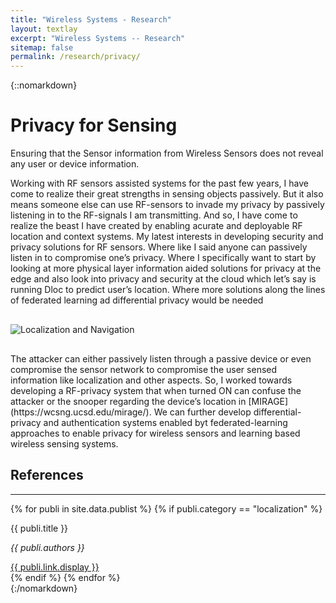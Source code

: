 ```yaml
---
title: "Wireless Systems - Research"
layout: textlay
excerpt: "Wireless Systems -- Research"
sitemap: false
permalink: /research/privacy/
---
```


{::nomarkdown}
<div class="container research-page-container">

  <!-- Main Title -->
  <h1>Privacy for Sensing
  </h1>

  <p>Ensuring that the Sensor information from Wireless Sensors does not reveal any user or device information.</p>
  
  <p>Working with RF sensors assisted systems for the past few years, I have come to realize their great strengths in sensing objects passively. But it also means someone else can use RF-sensors to invade my privacy by passively listening in to the RF-signals I am transmitting. And so, I have come to realize the beast I have created by enabling acurate and deployable RF location and context systems. My latest interests in developing security and privacy solutions for RF sensors. Where like I said anyone can passively listen in to compromise one’s privacy. Where I specifically want to start by looking at more physical layer information aided solutions for privacy at the edge and also look into privacy and security at the cloud which let’s say is running Dloc to predict user’s location. Where more solutions along the lines of federated learning ad differential privacy would be needed</p>

  <div style="margin: 30px 0;">
    <img src="{{ site.baseurl }}/images/Research_Pics/Privacy/mirage-800.webp" alt="Localization and Navigation" class="img-responsive">
  </div>

  <p>The attacker can either passively listen through a passive device or even compromise the sensor network to compromise the user sensed information like localization and other aspects. So, I worked towards developing a RF-privacy system that when turned ON can confuse the attacker or the snooper regarding the device’s location in [MIRAGE](https://wcsng.ucsd.edu/mirage/). We can further develop differential-privacy and authentication systems enabled byt federated-learning approaches to enable privacy for wireless sensors and learning based wireless sensing systems.</p>


  <!-- Publications Section -->
  <h2>References</h2>
  <hr>
  <div class="publications-list">
    {% for publi in site.data.publist %}
      {% if publi.category == "localization" %}
        <div class="publication-item">
          <p class="pub-title">{{ publi.title }}</p>
          <p class="pub-authors"><em>{{ publi.authors }}</em></p>
          <a href="{{ publi.link.url }}" target="_blank">{{ publi.link.display }}</a>
        </div>
      {% endif %}
    {% endfor %}
  </div>

</div>
{:/nomarkdown}